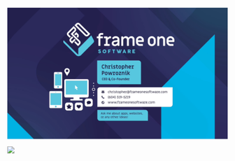 <a href="https://frameonesoftware.com/" target="_blank" rel="noreferrer noopener"><img src="/frame-one-laptop-cropped.jpg"/></a>

<img src="https://wakatime.com/share/@Metroxe/81fe8560-26c2-4826-aecc-95c7e53b0bf8.png" />
